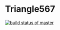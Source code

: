 # Triangle567
[![build status of master](https://travis-ci.org/rweiss1567/Triangle567.svg?branch=master)](https://travis-ci.org/rweiss1567/Triangle567)
